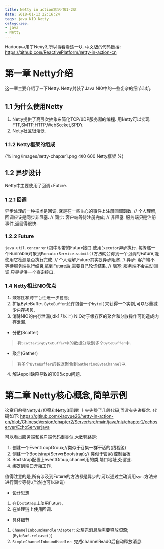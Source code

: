 ```yaml
---
title: Netty in action笔记-第1-2章
date: 2018-01-13 22:16:24
tags: java NIO Netty
categories:
- java
- Netty
---
```



Hadoop中用了Netty3,所以得看看这一块.
中文版的代码链接:
https://github.com/ReactivePlatform/netty-in-action-cn


# 第一章 Netty介绍
这一章主要介绍了一下Netty.
Netty封装了Java NIO中的一些复杂的细节和坑.

## 1.1 为什么使用Netty
1. Netty提供了高层次抽象来简化TCP/UDP服务器的编程.
用Netty可以实现FTP,SMTP,HTTP,WebSocket,SPDY.
2. Netty社区很活跃.

### 1.1.2 Netty框架的组成
{% img /images/netty-chapter1.png 400 600 Netty框架 %}

## 1.2 异步设计
Netty中主要使用了回调+Future. 
### 1.2.1 回调
异步处理的一种技术是回调. 就是在一些关心的事件上注册回调函数.
// 个人理解,回调应该是同步非阻塞. 
// 同步: 客户端等待注册完成;
// 非阻塞: 服务端只是注册事件,返回得很快.

###  1.2.2 Future
`java.util.concurrent`包中附带的Future接口.使用`Executor`异步执行.
每传递一个Runnable对象到`ExecutorService.submit()`方法就会得到一个回调的Future,能使用它检测是否执行完成.
// 个人理解,Future其实是异步阻塞.
// 异步: 客户端不等待服务端执行结束,拿到Future后,需要自己轮询结果.
// 阻塞: 服务端不会主动回调,只是提供一个查询接口.

### 1.4 Netty相比NIO优点
1. 兼容性和跨平台性进一步提高;
2. 扩展ByteBuffer. 
`ByteBuffer`允许包装一个`byte[]`来获得一个实例,可以尽量减少内存拷贝.
3. 消除NIO的内存泄漏(jdk1.7以上)
NIO对于缓存区的聚合和分散操作可能造成内存泄漏.
- 分散(Scatter)
> 将`ScatteringByteBuffer`中的数据分散到多个`ByteBuffer`中.

- 聚合(Gather)
> 将多个`ByteBuffer`的数据聚合到`GatheringByteChannel`中.

4. 解决epoll缺陷导致的100%cpu问题.

# 第二章 Netty核心概念,简单示例
这章用的是Netty4.(但愿和Netty3同理)
上来先整了几段代码,而没有先说概念. 
代码如下:
https://github.com/xiaoyue26/netty-in-action-cn/blob/ChineseVersion/chapter2/Server/src/main/java/nia/chapter2/echoserver/EchoServer.java

可以看出服务端和客户端代码很类似,大致套路是:
1. 创建一个EventLoopGroup;//类似于召集一群干活的(线程池)
2. 创建一个Bootstrap(ServerBootstrap);// 类似于管家/控制面板
3. Bootstrap配置上eventGroup,channel用的类,端口地址,处理链.
4. 绑定到端口开始工作. 

值得注意的是,所有涉及到Future的方法都是异步的,可以通过主动调用`sync`方法来进行同步等待.(当然也可以轮询)

- 设计思想
1. 在Bootstrap上使用Future;
2. 在处理链上使用回调.

- 具体细节
1. `ChannelInboundHandlerAdapter`:
处理完消息后需要释放资源;(`ByteBuf.release()`)
2. `SimpleChannelInboundHandler`:
完成channelRead0后自动释放消息.